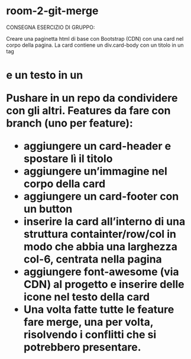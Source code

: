 # room-2-git-merge

CONSEGNA ESERCIZIO DI GRUPPO:

Creare una paginetta html di base con Bootstrap (CDN) con una card nel corpo della pagina. La card contiene un div.card-body con un titolo in un tag <h1> e un testo in un <p>
Pushare in un repo da condividere con gli altri.
Features da fare con branch (uno per feature):
- aggiungere un card-header e spostare lì il titolo
- aggiungere un’immagine nel corpo della card
- aggiungere un card-footer con un button
- inserire la card all’interno di una struttura containter/row/col in modo che abbia una larghezza col-6, centrata nella pagina
- aggiungere font-awesome (via CDN) al progetto e inserire delle icone nel testo della card
- Una volta fatte tutte le feature fare merge, una per volta, risolvendo i conflitti che si potrebbero presentare.
